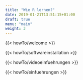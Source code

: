 ```yaml
---
title: "Wie R lernen?"
date: 2019-01-21T13:51:15+01:00
draft: true
menu: "main"
weight: 3
---
```

{{< howTo/welcome >}}

{{< howTo/softwareinstallation >}}

{{< howTo/videoeinfuehrungen >}}

{{< howTo/einfuehrungen >}}
